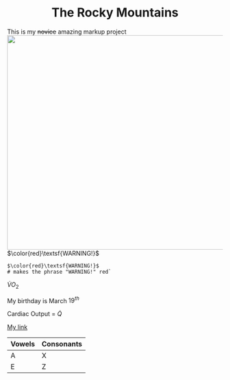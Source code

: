 <!DOCTYPE html>
<html>
<body>
<h1 align="center">The Rocky Mountains</h1>

This is my ~~novice~~ amazing markup project
<img src="https://upload.wikimedia.org/wikipedia/commons/thumb/c/c5/Moraine_Lake_17092005.jpg/1200px-Moraine_Lake_17092005.jpg" align="right" width="600" height="500">

$\color{red}\textsf{WARNING!}$

```
$\color{red}\textsf{WARNING!}$ 
# makes the phrase "WARNING!" red`
```

$\dot{V}O_2$

My birthday is March 
$19^{th}$

Cardiac Output = 
$\dot{Q}$



[My link](https://github.com/ztorr/KNES381/blob/main/markdown.md)
</body>

Vowels | Consonants
------------- | -------------
A | X
E  | Z
</html>

